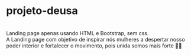 # projeto-deusa
<br> Landing page apenas usando HTML e Bootstrap, sem css. 
<br> A Landing page com objetivo de inspirar nós mulheres a despertar nosso poder interior e fortalecer o movimento, pois unida somos mais forte 👊🏽
